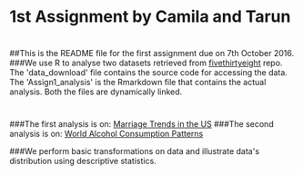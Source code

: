 # 1st Assignment by Camila and Tarun
#
##This is the README file for the first assignment due on 7th October 2016.
###We use R to analyse two datasets retrieved from [fivethirtyeight](https://github.com/fivethirtyeight/data) repo. The 'data_download' file contains the source code for accessing the data. The 'Assign1_analysis' is the Rmarkdown file that contains the actual analysis. Both the files are dynamically linked. 
#
###The first analysis is on: [Marriage Trends in the US](https://github.com/fivethirtyeight/data/tree/master/marriage)
###The second analysis is on: [World Alcohol Consumption Patterns](https://github.com/fivethirtyeight/data/tree/master/alcohol-consumption)

###We perform basic transformations on data and illustrate data's distribution using descriptive statistics.
